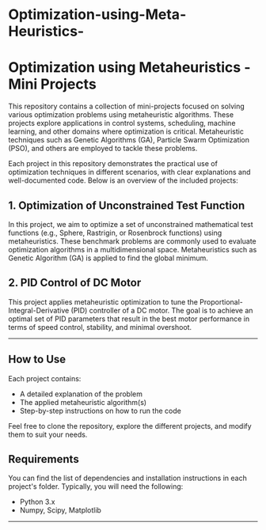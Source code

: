 # Optimization-using-Meta-Heuristics-

# Optimization using Metaheuristics - Mini Projects

This repository contains a collection of mini-projects focused on solving various optimization problems using metaheuristic algorithms. These projects explore applications in control systems, scheduling, machine learning, and other domains where optimization is critical. Metaheuristic techniques such as Genetic Algorithms (GA), Particle Swarm Optimization (PSO), and others are employed to tackle these problems.

Each project in this repository demonstrates the practical use of optimization techniques in different scenarios, with clear explanations and well-documented code. Below is an overview of the included projects:

## 1. Optimization of Unconstrained Test Function
In this project, we aim to optimize a set of unconstrained mathematical test functions (e.g., Sphere, Rastrigin, or Rosenbrock functions) using metaheuristics. These benchmark problems are commonly used to evaluate optimization algorithms in a multidimensional space. Metaheuristics such as Genetic Algorithm (GA) is applied to find the global minimum.

## 2. PID Control of DC Motor
This project applies metaheuristic optimization to tune the Proportional-Integral-Derivative (PID) controller of a DC motor. The goal is to achieve an optimal set of PID parameters that result in the best motor performance in terms of speed control, stability, and minimal overshoot.

---

## How to Use

Each project contains:
- A detailed explanation of the problem
- The applied metaheuristic algorithm(s)
- Step-by-step instructions on how to run the code

Feel free to clone the repository, explore the different projects, and modify them to suit your needs.

## Requirements

You can find the list of dependencies and installation instructions in each project's folder. Typically, you will need the following:
- Python 3.x
- Numpy, Scipy, Matplotlib
---

